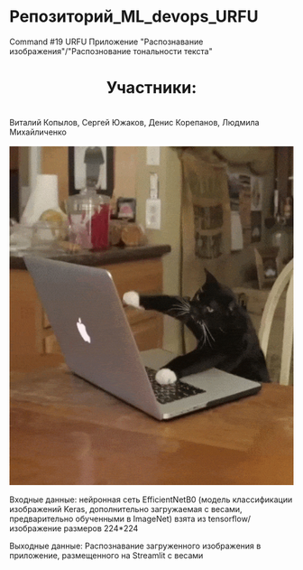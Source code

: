 # Репозиторий_ML_devops_URFU

Command #19 URFU
Приложение "Распознавание изображения"/"Распознование тональности текста"
<h1 align="center">Участники:</h1><br>
Виталий Копылов, Сергей Южаков, Денис Корепанов, Людмила Михайличенко <br><br>
<img src="https://github.com/DenisKorepanov/ML_devops_URFU/blob/main/cat.gif" height="600"/>

Входные данные: нейронная сеть EfficientNetB0 (модель классификации изображений Keras, дополнительно загружаемая с весами, предварительно обученными в ImageNet) взята из tensorflow/ изображение размеров 224*224

Выходные данные: Распознавание загруженного изображения в приложение, размещенного на Streamlit с весами




